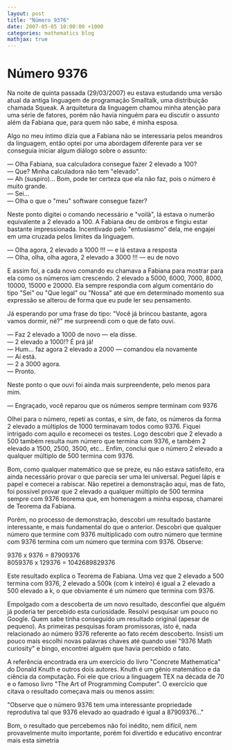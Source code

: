 ```yaml
---
layout: post
title: "Número 9376"
date: 2007-05-05 10:00:00 +1000
categories: mathematics blog
mathjax: true
---
```


# Número 9376

Na noite de quinta passada (29/03/2007) eu estava estudando uma versão atual da antiga linguagem de programação Smalltalk, uma distribuição chamada Squeak. A arquitetura da linguagem chamou minha atenção para uma série de fatores, porém não havia ninguém para eu discutir o assunto além da Fabiana que, para quem não sabe, é minha esposa.  
  
Algo no meu íntimo dizia que a Fabiana não se interessaria pelos meandros da linguagem, então optei por uma abordagem diferente para ver se conseguia iniciar algum diálogo sobre o assunto:  
  
— Olha Fabiana, sua calculadora consegue fazer 2 elevado a 100?  
— Que? Minha calculadora não tem "elevado".  
— Ah (suspiro)... Bom, pode ter certeza que ela não faz, pois o número é muito grande.  
— Sei...  
— Olha o que o "meu" software consegue fazer?  
  
Neste ponto digitei o comando necessário e "voilà", lá estava o numerão equivalente a 2 elevado a 100. A Fabiana deu de ombros e fingiu estar bastante impressionada. Incentivado pelo "entusiasmo" dela, me engajei em uma cruzada pelos limites da linguagem.  
  
— Olha agora, 2 elevado a 1000 !!! — e lá estava a resposta  
— Olha, olha, olha agora, 2 elevado a 3000 !!! — eu de novo  
  
E assim foi, a cada novo comando eu chamava a Fabiana para mostrar para ela como os números iam crescendo. 2 elevado a 5000, 6000, 7000, 8000, 10000, 15000 e 20000. Ela sempre respondia com algum comentário do tipo "Sei" ou "Que legal" ou "Nossa" até que em determinado momento sua expressão se alterou de forma que eu pude ler seu pensamento.  
  
Já esperando por uma frase do tipo: "Você já brincou bastante, agora vamos dormir, né?" me surpreendi com o que de fato ouvi.  
  
— Faz 2 elevado a 1000 de novo — ela disse.  
— 2 elevado a 1000!? É prá já!  
— Hum... faz agora 2 elevado a 2000 — comandou ela novamente  
— Aí está.  
— 2 a 3000 agora.  
— Pronto.  
  
Neste ponto o que ouvi foi ainda mais surpreendente, pelo menos para mim.  
  
— Engraçado, você reparou que os números sempre terminam com 9376  
  
Olhei para o número, repeti as contas, e sim, de fato, os números da forma 2 elevado a múltiplos de 1000 terminavam todos como 9376. Fiquei intrigado com aquilo e recomecei os testes. Logo descobri que 2 elevado a 500 também resulta num número que termina com 9376, e também 2 elevado a 1500, 2500, 3500, etc... Enfim, conclui que o número 2 elevado a qualquer múltiplo de 500 termina com 9376.  
  
Bom, como qualquer matemático que se preze, eu não estava satisfeito, era ainda necessário provar o que parecia ser uma lei universal. Peguei lápis e papel e comecei a rabiscar. Não repetirei a demonstração aqui, mas de fato, foi possível provar que 2 elevado a qualquer múltiplo de 500 termina sempre com 9376 teorema que, em homenagem a minha esposa, chamarei de Teorema da Fabiana.  
  
Porém, no processo de demonstração, descobri um resultado bastante interessante, e mais fundamental do que o anterior. Descobri que qualquer número que termine com 9376 multiplicado com outro número que termine com 9376 termina com um número que termina com 9376. Observe:  
  
9376 x 9376 = 87909376  
8059376 x 129376 = 1042689829376  
  
Este resultado explica o Teorema de Fabiana. Uma vez que 2 elevado a 500 termina com 9376, 2 elevado a 500k (com k inteiro) é igual a 2 elevado a 500 elevado a k, o que obviamente é um número que termina com 9376.  
  
Empolgado com a descoberta de um novo resultado, desconfiei que alguém já poderia ter percebido esta curiosidade. Resolvi pesquisar um pouco no Google. Quem sabe tinha conseguido um resultado original (apesar de pequeno). As primeiras pesquisas foram promissoras, isto é, nada relacionado ao número 9376 referente ao fato recém descoberto. Insisti um pouco mais escolhi novas palavras chaves até quando usei "9376 Math curiosity" e bingo, encontrei alguém que havia percebido o fato.  
  
A referência encontrada era um exercício do livro "Concrete Mathematica" do Donald Knuth e outros dois autores. Knuth é um gênio matemático e da ciência da computação. Foi ele que criou a linguagem TEX na década de 70 e o famoso livro "The Art of Programming Computer". O exercício que citava o resultado começava mais ou menos assim:  
  
"Observe que o número 9376 tem uma interessante propriedade reprodutiva tal que 9376 elevado ao quadrado é igual a 87909376..."  
  
Bom, o resultado que percebemos não foi inédito, nem difícil, nem provavelmente muito importante, porém foi divertido e educativo encontrar mais esta simetria